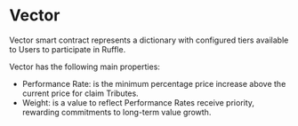# Vector

Vector smart contract represents a dictionary with configured tiers available to
Users to participate in Ruffle.

Vector has the following main properties:

- Performance Rate: is the minimum percentage price increase above the current price for claim Tributes.
- Weight: is a value to reflect Performance Rates receive priority, rewarding commitments to long-term value growth.
